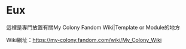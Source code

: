 # Eux
這裡是專門放置有關My Colony Fandom Wiki|Template or Module的地方

Wiki網址：https://my-colony.fandom.com/wiki/My_Colony_Wiki

